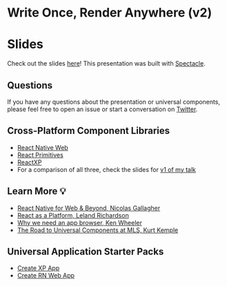 # Write Once, Render Anywhere (v2)

# Slides
Check out the slides [here](https://reactnext-universal-components.surge.sh/)! This presentation was built with [Spectacle](https://github.com/FormidableLabs/spectacle).

## Questions
If you have any questions about the presentation or universal components, please feel free to open an issue or start a conversation on [Twitter](https://twitter.com/peggyrayzis).

## Cross-Platform Component Libraries
- [React Native Web](https://github.com/necolas/react-native-web)
- [React Primitives](https://github.com/lelandrichardson/react-primitives)
- [ReactXP](https://github.com/Microsoft/reactxp)
- For a comparison of all three, check the slides for [v1 of my talk](http://reactnyc-universal-components.surge.sh/#/21)

## Learn More 💡
- [React Native for Web & Beyond, Nicolas Gallagher](https://www.youtube.com/watch?v=tFFn39lLO-U)
- [React as a Platform, Leland Richardson](https://www.youtube.com/watch?v=JaRtmgaNZos)
- [Why we need an app browser, Ken Wheeler](https://www.youtube.com/watch?v=WEQx3wz8QeY)
- [The Road to Universal Components at MLS, Kurt Kemple](https://labs.mlssoccer.com/the-road-to-universal-components-at-major-league-soccer-eeb7aac27e6c)

## Universal Application Starter Packs
- [Create XP App](https://github.com/react-native-training/create-xp-app)
- [Create RN Web App](https://github.com/react-native-training/create-rn-web-app)
